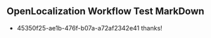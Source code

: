 ## OpenLocalization Workflow Test MarkDown
* 45350f25-ae1b-476f-b07a-a72af2342e41 thanks!

<!--HONumber=Jul16_HO2-->


